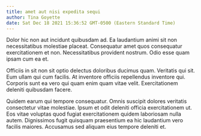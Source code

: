 ```yaml
---
title: amet aut nisi expedita sequi
author: Tina Goyette
date: Sat Dec 18 2021 15:36:52 GMT-0500 (Eastern Standard Time)
---
```

Dolor hic non aut incidunt quibusdam ad. Ea laudantium animi sit non necessitatibus molestiae placeat. Consequatur amet quos consequatur exercitationem et non. Necessitatibus provident nostrum. Odio esse quam ipsam cum ea et.

 Officiis in sit non sit optio delectus doloribus ducimus quam. Veritatis qui sit. Eum ullam qui cum facilis. At inventore officiis repellendus inventore qui. Corporis sunt ea vero qui quam enim quam vitae velit. Exercitationem deleniti quibusdam facere.

 Quidem earum qui tempore consequatur. Omnis suscipit dolores veritatis consectetur vitae molestiae. Ipsum et odit deleniti officia exercitationem ut. Eos vitae voluptas quod fugiat exercitationem quidem laboriosam nulla autem. Dignissimos fugit quisquam praesentium ea hic laudantium vero facilis maiores. Accusamus sed aliquam eius tempore deleniti et.